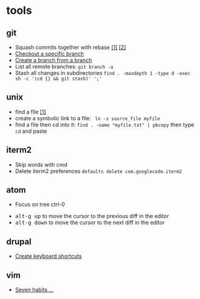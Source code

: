# tools

## git 

- Squash commits together with rebase [[1]](http://gitready.com/advanced/2009/02/10/squashing-commits-with-rebase.html) [[2]](https://github.com/ginatrapani/todo.txt-android/wiki/Squash-All-Commits-Related-to-a-Single-Issue-into-a-Single-Commit)
- [Checkout a specific branch](http://stackoverflow.com/questions/67699/how-to-clone-all-remote-branches-in-git)
- [Create a branch from a branch](http://stackoverflow.com/questions/4470523/git-create-a-branch-from-another-branch)
- List all remote branches: ```git branch -a```
- Stash all changes in subdirectories ```find . -maxdepth 1 -type d -exec sh -c '(cd {} && git stash)' ';'```

## unix

- find a file [[1]](http://www.cyberciti.biz/faq/howto-find-a-file-under-unix/)
- create a symbolic link to a file: ``` ln -s source_file myfile```
- find a file then cd into it: ```find . -name "myfile.txt" | pbcopy``` then type ```cd``` and paste

## iterm2

- Skip words with cmd
- Delete iterm2 preferences ```defaults delete com.googlecode.iterm2```

## atom

- Focus on tree ctrl-0
* <kbd>alt-g up</kbd> to move the cursor to the previous diff in the editor
* <kbd>alt-g down</kbd> to move the cursor to the next diff in the editor

## drupal

- [Create keyboard shortcuts](https://www.drupal.org/project/keyboard_shortcut)

## vim

- [Seven habits ...](http://www.moolenaar.net/habits.html)
